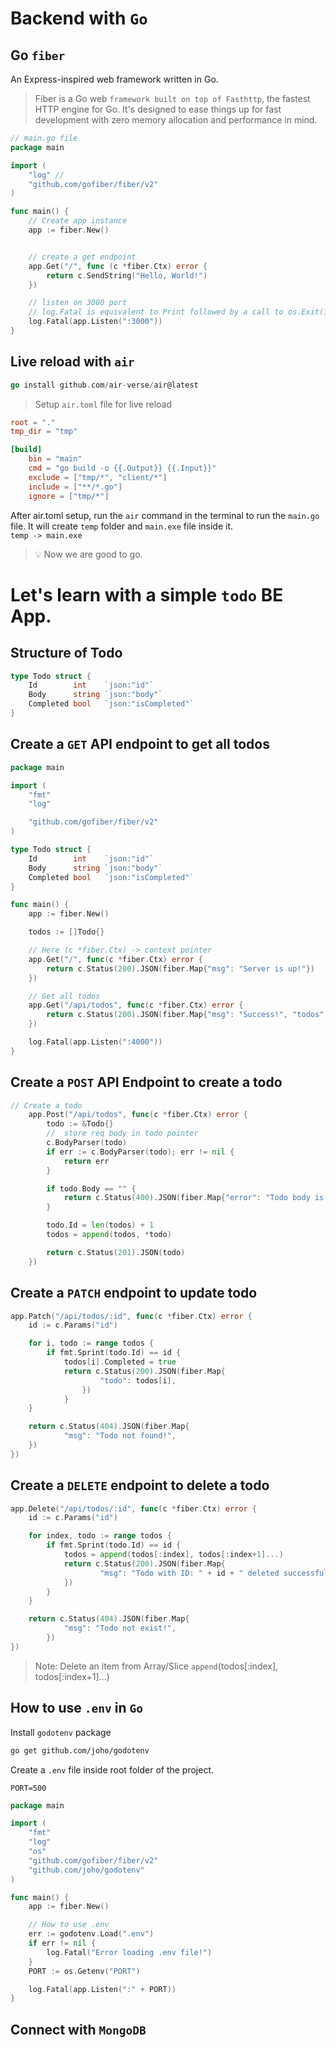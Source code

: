 # Backend with `Go`

## Go `fiber`

An Express-inspired web framework written in Go.

> Fiber is a Go web `framework built on top of Fasthttp`, the fastest HTTP engine for Go. It's designed to ease things up for fast development with zero memory allocation and performance in mind.

```go
// main.go file
package main

import (
    "log" //
    "github.com/gofiber/fiber/v2"
)

func main() {
    // Create app instance
    app := fiber.New()


    // create a get endpoint
    app.Get("/", func (c *fiber.Ctx) error {
        return c.SendString("Hello, World!")
    })

    // listen on 3000 port
    // log.Fatal is equivalent to Print followed by a call to os.Exit(1).
    log.Fatal(app.Listen(":3000"))
}
```

## Live reload with `air`

```go
go install github.com/air-verse/air@latest
```

> Setup `air.toml` file for live reload

```toml
root = "."
tmp_dir = "tmp"

[build]
    bin = "main"
    cmd = "go build -o {{.Output}} {{.Input}}"
    exclude = ["tmp/*", "client/*"]
    include = ["**/*.go"]
    ignore = ["tmp/*"]
```

After air.toml setup, run the `air` command in the terminal to run the `main.go` file. It will create `temp` folder and `main.exe` file inside it.  
`temp -> main.exe`

> 💡 Now we are good to go.

# Let's learn with a simple `todo` BE App.

## Structure of Todo

```go
type Todo struct {
	Id        int    `json:"id"`
	Body      string `json:"body"`
	Completed bool   `json:"isCompleted"`
}
```

## Create a `GET` API endpoint to get all todos

```go
package main

import (
	"fmt"
	"log"

	"github.com/gofiber/fiber/v2"
)

type Todo struct {
	Id        int    `json:"id"`
	Body      string `json:"body"`
	Completed bool   `json:"isCompleted"`
}

func main() {
	app := fiber.New()

	todos := []Todo{}

    // Here (c *fiber.Ctx) -> context pointer
	app.Get("/", func(c *fiber.Ctx) error {
		return c.Status(200).JSON(fiber.Map{"msg": "Server is up!"})
	})

	// Get all todos
	app.Get("/api/todos", func(c *fiber.Ctx) error {
		return c.Status(200).JSON(fiber.Map{"msg": "Success!", "todos": todos})
	})

	log.Fatal(app.Listen(":4000"))
}

```

## Create a `POST` API Endpoint to create a todo

```go
// Create a todo
	app.Post("/api/todos", func(c *fiber.Ctx) error {
		todo := &Todo{}
        //  store req body in todo pointer
		c.BodyParser(todo)
		if err := c.BodyParser(todo); err != nil {
			return err
		}

		if todo.Body == "" {
			return c.Status(400).JSON(fiber.Map{"error": "Todo body is required!"})
		}

		todo.Id = len(todos) + 1
		todos = append(todos, *todo)

		return c.Status(201).JSON(todo)
	})
```

## Create a `PATCH` endpoint to update todo

```go
app.Patch("/api/todos/:id", func(c *fiber.Ctx) error {
	id := c.Params("id")

	for i, todo := range todos {
		if fmt.Sprint(todo.Id) == id {
			todos[i].Completed = true
			return c.Status(200).JSON(fiber.Map{
					"todo": todos[i],
				})
			}
	}

	return c.Status(404).JSON(fiber.Map{
			"msg": "Todo not found!",
	})
})
```

## Create a `DELETE` endpoint to delete a todo

```go
app.Delete("/api/todos/:id", func(c *fiber.Ctx) error {
	id := c.Params("id")

	for index, todo := range todos {
		if fmt.Sprint(todo.Id) == id {
			todos = append(todos[:index], todos[:index+1]...)
			return c.Status(200).JSON(fiber.Map{
					"msg": "Todo with ID: " + id + " deleted successfull",
			})
		}
	}

	return c.Status(404).JSON(fiber.Map{
			"msg": "Todo not exist!",
		})
})
```

> Note: Delete an item from Array/Slice
> `append`(todos[:index], todos[:index+1]...)

## How to use `.env` in `Go`

Install `godotenv` package

```bash
go get github.com/joho/godotenv
```

Create a `.env` file inside root folder of the project.

```env
PORT=500
```

```go
package main

import (
	"fmt"
	"log"
	"os"
	"github.com/gofiber/fiber/v2"
	"github.com/joho/godotenv"
)

func main() {
	app := fiber.New()

	// How to use .env
	err := godotenv.Load(".env")
	if err != nil {
		log.Fatal("Error loading .env file!")
	}
	PORT := os.Getenv("PORT")

	log.Fatal(app.Listen(":" + PORT))
}
```

## Connect with `MongoDB`
